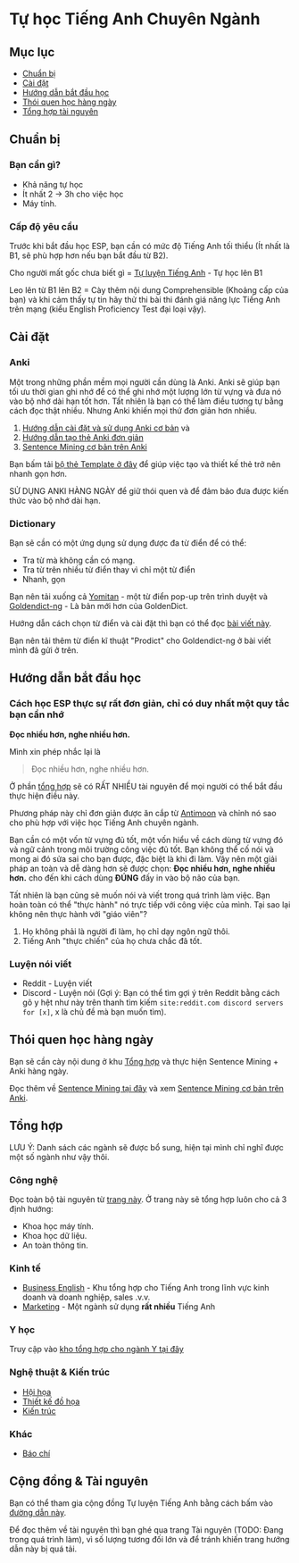 # Tự học Tiếng Anh Chuyên Ngành
## Mục lục
- [Chuẩn bị](#chuẩn-bị)
- [Cài đặt](#cài-đặt)
- [Hướng dẫn bắt đầu học](#hướng-dẫn-bắt-đầu-học)
- [Thói quen học hàng ngày](#thói-quen-học-hàng-ngày)
- [Tổng hợp tài nguyên](#cộng-đồng--tài-nguyên)

## Chuẩn bị
### Bạn cần gì?
- Khả năng tự học
- Ít nhất 2 -> 3h cho việc học
- Máy tính.

### Cấp độ yêu cầu

Trước khi bắt đầu học ESP, bạn cần có mức độ Tiếng Anh tối thiểu (Ít nhất là B1, sẽ phù hợp hơn nếu bạn bắt đầu từ B2).

Cho người mất gốc chưa biết gì = [Tự luyện Tiếng Anh](https://daihocmo.github.io/tu-luyen-tieng-anh/) - Tự học lên B1

Leo lên từ B1 lên B2 = Cày thêm nội dung Comprehensible (Khoảng cấp của bạn) và khi cảm thấy tự tin hãy thử thi bài thi đánh giá năng lực Tiếng Anh trên mạng (kiểu English Proficiency Test đại loại vậy).

## Cài đặt

### Anki
Một trong những phần mềm mọi người cần dùng là Anki. Anki sẽ giúp bạn tối ưu thời gian ghi nhớ để có thể ghi nhớ một lượng lớn từ vựng và đưa nó vào bộ nhớ dài hạn tốt hơn. Tất nhiên là bạn có thể làm điều tương tự bằng cách đọc thật nhiều. Nhưng Anki khiến mọi thứ đơn giản hơn nhiều. 

 
1. [Hướng dẫn cài đặt và sử dụng Anki cơ bản](https://www.youtube.com/watch?v=M9-qwsHyBrc) và 
2. [Hướng dẫn tạo thẻ Anki đơn giản](https://youtu.be/Om_1NECh8sQ)
3. [Sentence Mining cơ bản trên Anki](https://www.youtube.com/watch?v=PLnJ1l6f7mQ)

Bạn bấm tải [bộ thẻ Template ở đây](https://daihocmo.github.io/tu-luyen-tieng-anh/assets/template.apkg) để giúp việc tạo và thiết kế thẻ trở nên nhanh gọn hơn.

SỬ DỤNG ANKI HÀNG NGÀY để giữ thói quen và để đảm bảo đưa được kiến thức vào bộ nhớ dài hạn.

### Dictionary

Bạn sẽ cần có một ứng dụng sử dụng được đa từ điển để có thể:

- Tra từ mà không cần có mạng.
- Tra từ trên nhiều từ điển thay vì chỉ một từ điển
- Nhanh, gọn

Bạn nên tải xuống cả [Yomitan](https://chromewebstore.google.com/detail/yomitan/likgccmbimhjbgkjambclfkhldnlhbnn) - một từ điển pop-up trên trình duyệt và [Goldendict-ng](https://xiaoyifang.github.io/goldendict-ng/install/) - Là bản mới hơn của GoldenDict.

Hướng dẫn cách chọn từ điển và cài đặt thì bạn có thể đọc [bài viết này](https://daihocmo.github.io/tieng-anh/setup/).

Bạn nên tải thêm từ điển kĩ thuật "Prodict" cho Goldendict-ng ở bài viết mình đã gửi ở trên.
 
## Hướng dẫn bắt đầu học

### Cách học ESP thực sự rất đơn giản, chỉ có duy nhất một quy tắc bạn cần nhớ

**Đọc nhiều hơn, nghe nhiều hơn.**

Mình xin phép nhắc lại là

> Đọc nhiều hơn, nghe nhiều hơn.

Ở phần [tổng hợp](#tổng-hợp) sẽ có RẤT NHIỀU tài nguyên để mọi người có thể bắt đầu thực hiện điều này.

Phương pháp này chỉ đơn giản được ăn cắp từ [Antimoon](https://www.antimoon.com/how/howtolearn.htm) và chỉnh nó sao cho phù hợp với việc học Tiếng Anh chuyên ngành.

Bạn cần có một vốn từ vựng đủ tốt, một vốn hiểu về cách dùng từ vựng đó và ngữ cảnh trong môi trường công việc đủ tốt. Bạn không thể cố nói và mong ai đó sửa sai cho bạn được, đặc biệt là khi đi làm. Vậy nên một giải pháp an toàn và dễ dàng hơn sẽ được chọn: **Đọc nhiều hơn, nghe nhiều hơn.** cho đến khi cách dùng **ĐÚNG** đấy in vào bộ não của bạn.

Tất nhiên là bạn cũng sẽ muốn nói và viết trong quá trình làm việc. Bạn hoàn toàn có thể "thực hành" nó trực tiếp với công việc của mình. Tại sao lại không nên thực hành với "giáo viên"?

1. Họ không phải là người đi làm, họ chỉ dạy ngôn ngữ thôi.
2. Tiếng Anh "thực chiến" của họ chưa chắc đã tốt.

### Luyện nói viết
- Reddit - Luyện viết
- Discord - Luyện nói (Gợi ý: Bạn có thể tìm gợi ý trên Reddit bằng cách gõ y hệt như này trên thanh tìm kiếm `site:reddit.com discord servers for [x]`, x là chủ đề mà bạn muốn tìm). 

## Thói quen học hàng ngày
Bạn sẽ cần cày nội dung ở khu [Tổng hợp](#tổng-hợp) và thực hiện Sentence Mining + Anki hàng ngày.

Đọc thêm về [Sentence Mining tại đây](https://daihocmo.github.io/ngoai-ngu/sentence-mining/) và xem [Sentence Mining cơ bản trên Anki](https://www.youtube.com/watch?v=PLnJ1l6f7mQ).


## Tổng hợp
LƯU Ý: Danh sách các ngành sẽ được bổ sung, hiện tại mình chỉ nghĩ được một số ngành như vậy thôi.

### Công nghệ
Đọc toàn bộ tài nguyên từ [trang này](./docs/compsci.md). Ở trang này sẽ tổng hợp luôn cho cả 3 định hướng:

- Khoa học máy tính.
- Khoa học dữ liệu.
- An toàn thông tin.

### Kinh tế
- [Business English](./docs/business.md) - Khu tổng hợp cho Tiếng Anh trong lĩnh vực kinh doanh và doanh nghiệp, sales .v.v. 
- [Marketing](./docs/marketing.md) - Một ngành sử dụng **rất nhiều** Tiếng Anh

### Y học

Truy cập vào [kho tổng hợp cho ngành Y tại đây](./docs/y-hoc.md)

### Nghệ thuật & Kiến trúc
- [Hội họa](./docs/hoi-hoa.md)
- [Thiết kế đồ họa](./docs/do-hoa.md)
- [Kiến trúc](./docs/kien-truc.md)

<!-- ### Các ngành khác
- [Ngành may mặc](./docs/may-mac.md) - Mình viết cho chị mình nên làm luôn cho mọi người :> -->

### Khác
- [Báo chí](./docs/bao-chi.md)

## Cộng đồng & Tài nguyên

Bạn có thể tham gia cộng đồng Tự luyện Tiếng Anh bằng cách bấm vào [đường dẫn này](https://daihocmo.github.io/tieng-anh/cong-dong/).

Để đọc thêm về tài nguyên thì bạn ghé qua trang Tài nguyên (TODO: Đang trong quá trình làm), vì số lượng tương đối lớn và để tránh khiến trang hướng dẫn này bị quá tải.




